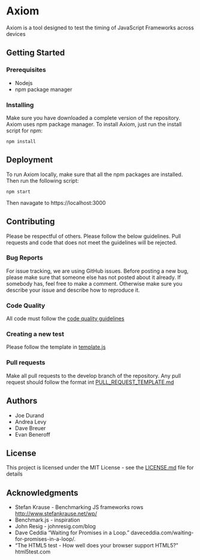 # Axiom
Axiom is a tool designed to test the timing of JavaScript Frameworks across devices

## Getting Started
### Prerequisites
+ Nodejs
+ npm package manager
### Installing
Make sure you have downloaded a complete version of the repository.
Axiom uses npm package manager. To install Axiom, just run the install script for npm:
```
npm install
```
## Deployment
To run Axiom locally, make sure that all the npm packages are installed. Then run the following script:
```
npm start
```
Then navagate to https://localhost:3000

## Contributing
Please be respectful of others. 
Please follow the below guidelines. Pull requests and code that does not meet the guidelines will be rejected.  

### Bug Reports
For issue tracking, we are using GitHub issues. Before posting a new bug, please make sure that someone else has not posted about it already. If somebody has, feel free to make a comment. Otherwise make sure you describe your issue and describe how to reproduce it.

### Code Quality
All code must follow the [code quality guidelines](CODE_QUALITY_GUIDELINES.md)

### Creating a new test
Please follow the template in 
[template.js](template.js)

### Pull requests
Make all pull requests to the develop branch of the repository. 
Any pull request should follow the format int [PULL_REQUEST_TEMPLATE.md](PULL_REQUEST_TEMPLATE.md)

## Authors

+ Joe Durand
+ Andrea Levy
+ Dave Breuer
+ Evan Beneroff

## License

This project is licensed under the MIT License - see the [LICENSE.md](LICENSE.md) file for details

## Acknowledgments

+ Stefan Krause - Benchmarking JS frameworks rows http://www.stefankrause.net/wp/
+ Benchmark.js  - inspiration
+ John Resig - johnresig.com/blog
+ Dave Ceddia “Waiting for Promises in a Loop.” daveceddia.com/waiting-for-promises-in-a-loop/.
+ “The HTML5 test - How well does your browser support HTML5?” html5test.com


